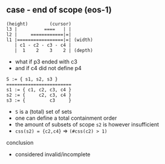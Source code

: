 
<!-- ======================================================================= -->
## case - end of scope (eos-1)

```
(height)        (cursor)
l3 |          ====   | |
l2 |     ============|=|
l1 |=================|=| (width)
   | c1 - c2 - c3 - c4 |
   |  1    2    3    2 | (depth)
```

* what if p3 ended with c3
* and if c4 did not define p4

```
S := { s1, s2, s3 }
========================
s1 := { c1, c2, c3, c4 }
s2 := {     c2, c3, c4 }
s3 := {         c3     }
```

* `S` is a (total) set of sets
* one can define a total containment order
* the amount of subsets of scope `s2` is however insufficient
* `css(s2) = {c2,c4}` => `(#css(c2) > 1)`

conclusion

* considered invalid/incomplete
